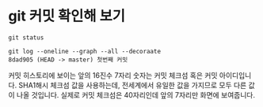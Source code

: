 # git 커밋 확인해 보기

```
git status

git log --oneline --graph --all --decoraate
8dad905 (HEAD -> master) 첫번째 커밋
```

커밋 히스토리에 보이는 앞의 16진수 7자리 숫자는 커밋 체크섬 혹은 커밋 아이디입니다. SHA1해시 체크섬 값을 사용하는데, 전세계에서 유일한 값을 가지므로 모두 다른 값이 나올 것입니다. 실제로 커밋 체크섬은 40자리인데 앞의 7자리만 화면에 보여줍니다.



